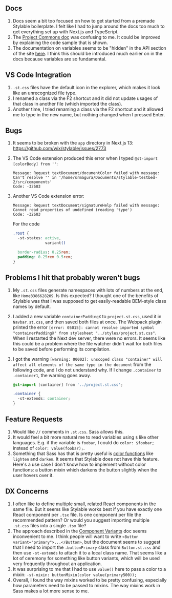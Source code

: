 ## Docs

1. Docs seem a bit too focused on how to get started from a premade Stylable boilerplate. I felt like I had to jump around the docs too much to get everything set up with Next.js and TypeScript.
2. The [Project Commons doc](https://stylable.io/docs/guides/project-commons) was confusing to me. It could be improved by explaining the code sample that is shown.
3. The documentation on variables seems to be "hidden" in the API section of the site [here](https://stylable.io/docs/references/st-variables). I think this should be introduced much earlier on in the docs because variables are so fundamental.

## VS Code Integration

1. `.st.css` files have the default icon in the explorer, which makes it look like an unrecognized file type.
2. I renamed a class via the F2 shortcut and it did not update usages of that class in another file (which imported the class).
3. Another time, I tried renaming a class via the F2 shortcut and it allowed me to type in the new name, but nothing changed when I pressed Enter.

## Bugs

1. It seems to be broken with the `app` directory in Next.js 13: https://github.com/wix/stylable/issues/2773
2. The VS Code extension produced this error when I typed `@st-import [colorBody] from ''`:

   ```text
   Message: Request textDocument/documentColor failed with message: Can't resolve '' in '/home/srmagura/Documents/stylable-testbed-2/src/components'
   Code: -32603
   ```

3. Another VS Code extension error:

   ```text
   Message: Request textDocument/signatureHelp failed with message: Cannot read properties of undefined (reading 'type')
   Code: -32603
   ```

   For the code

   ```css
   .root {
     -st-states: active,
                 variant()

     border-radius: 0.25rem;
     padding: 0.25rem 0.5rem;
   }
   ```

## Problems I hit that probably weren't bugs

1. My `.st.css` files generate namespaces with lots of numbers at the end, like `Home3386628209`. Is this expected? I thought one of the benefits of Stylable was that I was supposed to get easily-readable BEM-style class names by default.
2. I added a new variable `containerPaddingX` to `project.st.css`, used it in `Navbar.st.css`, and then saved both files at once. The Webpack plugin printed the error `[error: 05015]: cannot resolve imported symbol "containerPaddingX" from stylesheet "../styles/project.st.css"`. When I restarted the Next dev server, there were no errors. It seems like this could be a problem where the file watcher didn't wait for both files to be saved before performing its compilation.
3. I got the warning `[warning: 00002]: unscoped class "container" will affect all elements of the same type in the document` from the following code, and I do not understand why. If I change `.container` to `.container1`, the warning goes away.

   ```css
   @st-import [container] from '../project.st.css';

   .container {
     -st-extends: container;
   }
   ```

## Feature Requests

1. Would like `//` comments in `.st.css`. Sass allows this.
2. It would feel a bit more natural me to read variables using `$` like other languages. E.g. if the variable is `foobar`, I could do `color: $foobar;` instead of `color: value(foobar);`.
3. Something that Sass has that is pretty useful is [color functions](https://sass-lang.com/documentation/modules/color) like `lighten` and `darken`. It seems that Stylable does not have this feature. Here's a use case I don't know how to implement without color functions: a button mixin which darkens the button slightly when the user hovers over it.

## DX Concerns

1. I often like to define multiple small, related React components in the same file. But it seems like Stylable works best if you have exactly one React component per `.tsx` file. Is one component per file the recommended pattern? Or would you suggest importing multiple `.st.css` files into a single `.tsx` file?
2. The approach described in the [Component Variants](https://stylable.io/docs/guides/component-variants) doc seems inconvenient to me. I think people will want to write `<Button variant="primary">...</Button>`, but the document seems to suggest that I need to import the `.buttonPrimary` class from `Button.st.css` and then use `-st-extends` to attach it to a local class name. That seems like a lot of ceremony for something like button variants, which will be used very frequently throughout an application.
3. It was surprising to me that I had to use `value()` here to pass a color to a mixin: `-st-mixin: buttonMixin(color value(primary500));`
4. Overall, I found the way mixins worked to be pretty confusing, especially how parameters need to be passed to mixins. The way mixins work in Sass makes a lot more sense to me.

